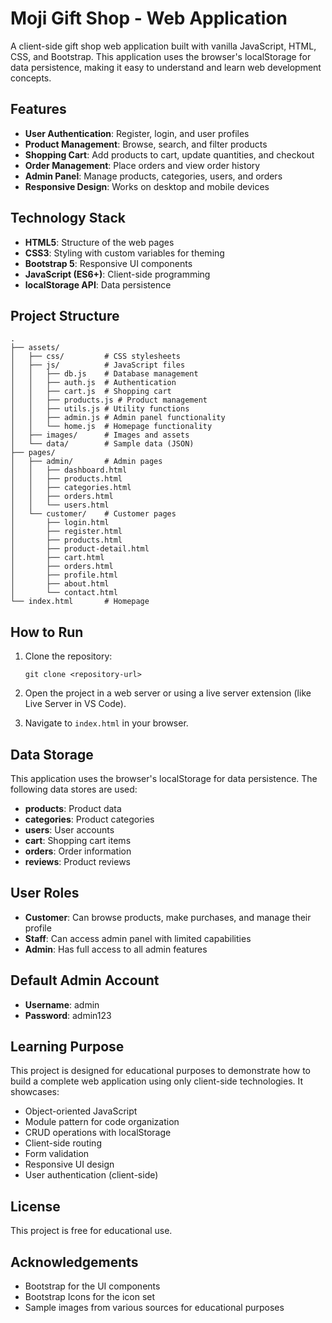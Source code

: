 # Moji Gift Shop - Web Application

A client-side gift shop web application built with vanilla JavaScript, HTML, CSS, and Bootstrap. This application uses the browser's localStorage for data persistence, making it easy to understand and learn web development concepts.

## Features

- **User Authentication**: Register, login, and user profiles
- **Product Management**: Browse, search, and filter products
- **Shopping Cart**: Add products to cart, update quantities, and checkout
- **Order Management**: Place orders and view order history
- **Admin Panel**: Manage products, categories, users, and orders
- **Responsive Design**: Works on desktop and mobile devices

## Technology Stack

- **HTML5**: Structure of the web pages
- **CSS3**: Styling with custom variables for theming
- **Bootstrap 5**: Responsive UI components
- **JavaScript (ES6+)**: Client-side programming
- **localStorage API**: Data persistence

## Project Structure

```
.
├── assets/
│   ├── css/         # CSS stylesheets
│   ├── js/          # JavaScript files
│   │   ├── db.js    # Database management
│   │   ├── auth.js  # Authentication
│   │   ├── cart.js  # Shopping cart
│   │   ├── products.js # Product management
│   │   ├── utils.js # Utility functions
│   │   ├── admin.js # Admin panel functionality
│   │   └── home.js  # Homepage functionality
│   ├── images/      # Images and assets
│   └── data/        # Sample data (JSON)
├── pages/
│   ├── admin/       # Admin pages
│   │   ├── dashboard.html
│   │   ├── products.html
│   │   ├── categories.html
│   │   ├── orders.html
│   │   └── users.html
│   └── customer/    # Customer pages
│       ├── login.html
│       ├── register.html
│       ├── products.html
│       ├── product-detail.html
│       ├── cart.html
│       ├── orders.html
│       ├── profile.html
│       ├── about.html
│       └── contact.html
└── index.html       # Homepage
```

## How to Run

1. Clone the repository:
   ```
   git clone <repository-url>
   ```

2. Open the project in a web server or using a live server extension (like Live Server in VS Code).

3. Navigate to `index.html` in your browser.

## Data Storage

This application uses the browser's localStorage for data persistence. The following data stores are used:

- **products**: Product data
- **categories**: Product categories
- **users**: User accounts
- **cart**: Shopping cart items
- **orders**: Order information
- **reviews**: Product reviews

## User Roles

- **Customer**: Can browse products, make purchases, and manage their profile
- **Staff**: Can access admin panel with limited capabilities
- **Admin**: Has full access to all admin features

## Default Admin Account

- **Username**: admin
- **Password**: admin123

## Learning Purpose

This project is designed for educational purposes to demonstrate how to build a complete web application using only client-side technologies. It showcases:

- Object-oriented JavaScript
- Module pattern for code organization
- CRUD operations with localStorage
- Client-side routing
- Form validation
- Responsive UI design
- User authentication (client-side)

## License

This project is free for educational use.

## Acknowledgements

- Bootstrap for the UI components
- Bootstrap Icons for the icon set
- Sample images from various sources for educational purposes 